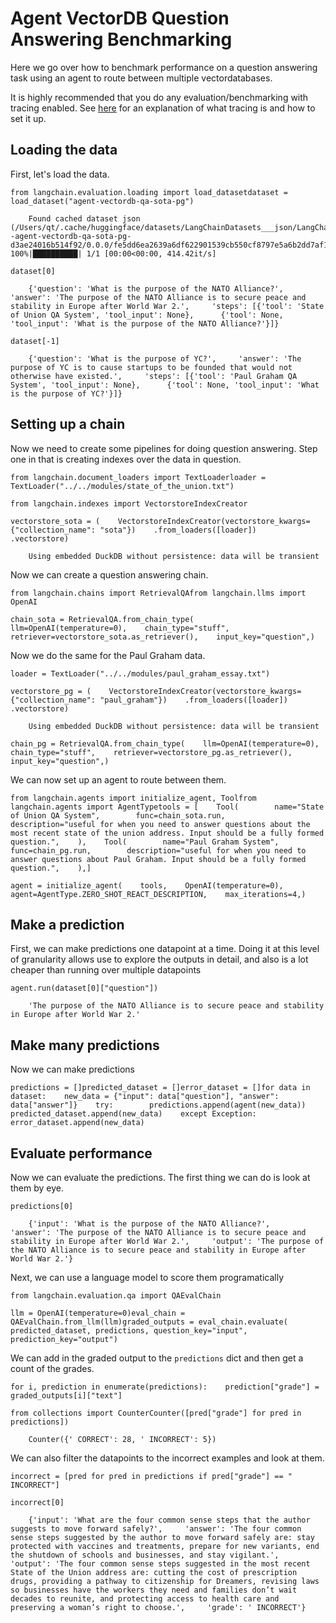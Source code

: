 Agent VectorDB Question Answering Benchmarking
==============================================

Here we go over how to benchmark performance on a question answering task using an agent to route between multiple vectordatabases.

It is highly recommended that you do any evaluation/benchmarking with tracing enabled. See [here](https://python.langchain.com/guides/tracing/) for an explanation of what tracing is and how to set it up.

Loading the data[​](#loading-the-data "Direct link to Loading the data")
------------------------------------------------------------------------

First, let's load the data.

    from langchain.evaluation.loading import load_datasetdataset = load_dataset("agent-vectordb-qa-sota-pg")

        Found cached dataset json (/Users/qt/.cache/huggingface/datasets/LangChainDatasets___json/LangChainDatasets--agent-vectordb-qa-sota-pg-d3ae24016b514f92/0.0.0/fe5dd6ea2639a6df622901539cb550cf8797e5a6b2dd7af1cf934bed8e233e6e)    100%|██████████| 1/1 [00:00<00:00, 414.42it/s]

    dataset[0]

        {'question': 'What is the purpose of the NATO Alliance?',     'answer': 'The purpose of the NATO Alliance is to secure peace and stability in Europe after World War 2.',     'steps': [{'tool': 'State of Union QA System', 'tool_input': None},      {'tool': None, 'tool_input': 'What is the purpose of the NATO Alliance?'}]}

    dataset[-1]

        {'question': 'What is the purpose of YC?',     'answer': 'The purpose of YC is to cause startups to be founded that would not otherwise have existed.',     'steps': [{'tool': 'Paul Graham QA System', 'tool_input': None},      {'tool': None, 'tool_input': 'What is the purpose of YC?'}]}

Setting up a chain[​](#setting-up-a-chain "Direct link to Setting up a chain")
------------------------------------------------------------------------------

Now we need to create some pipelines for doing question answering. Step one in that is creating indexes over the data in question.

    from langchain.document_loaders import TextLoaderloader = TextLoader("../../modules/state_of_the_union.txt")

    from langchain.indexes import VectorstoreIndexCreator

    vectorstore_sota = (    VectorstoreIndexCreator(vectorstore_kwargs={"collection_name": "sota"})    .from_loaders([loader])    .vectorstore)

        Using embedded DuckDB without persistence: data will be transient

Now we can create a question answering chain.

    from langchain.chains import RetrievalQAfrom langchain.llms import OpenAI

    chain_sota = RetrievalQA.from_chain_type(    llm=OpenAI(temperature=0),    chain_type="stuff",    retriever=vectorstore_sota.as_retriever(),    input_key="question",)

Now we do the same for the Paul Graham data.

    loader = TextLoader("../../modules/paul_graham_essay.txt")

    vectorstore_pg = (    VectorstoreIndexCreator(vectorstore_kwargs={"collection_name": "paul_graham"})    .from_loaders([loader])    .vectorstore)

        Using embedded DuckDB without persistence: data will be transient

    chain_pg = RetrievalQA.from_chain_type(    llm=OpenAI(temperature=0),    chain_type="stuff",    retriever=vectorstore_pg.as_retriever(),    input_key="question",)

We can now set up an agent to route between them.

    from langchain.agents import initialize_agent, Toolfrom langchain.agents import AgentTypetools = [    Tool(        name="State of Union QA System",        func=chain_sota.run,        description="useful for when you need to answer questions about the most recent state of the union address. Input should be a fully formed question.",    ),    Tool(        name="Paul Graham System",        func=chain_pg.run,        description="useful for when you need to answer questions about Paul Graham. Input should be a fully formed question.",    ),]

    agent = initialize_agent(    tools,    OpenAI(temperature=0),    agent=AgentType.ZERO_SHOT_REACT_DESCRIPTION,    max_iterations=4,)

Make a prediction[​](#make-a-prediction "Direct link to Make a prediction")
---------------------------------------------------------------------------

First, we can make predictions one datapoint at a time. Doing it at this level of granularity allows use to explore the outputs in detail, and also is a lot cheaper than running over multiple datapoints

    agent.run(dataset[0]["question"])

        'The purpose of the NATO Alliance is to secure peace and stability in Europe after World War 2.'

Make many predictions[​](#make-many-predictions "Direct link to Make many predictions")
---------------------------------------------------------------------------------------

Now we can make predictions

    predictions = []predicted_dataset = []error_dataset = []for data in dataset:    new_data = {"input": data["question"], "answer": data["answer"]}    try:        predictions.append(agent(new_data))        predicted_dataset.append(new_data)    except Exception:        error_dataset.append(new_data)

Evaluate performance[​](#evaluate-performance "Direct link to Evaluate performance")
------------------------------------------------------------------------------------

Now we can evaluate the predictions. The first thing we can do is look at them by eye.

    predictions[0]

        {'input': 'What is the purpose of the NATO Alliance?',     'answer': 'The purpose of the NATO Alliance is to secure peace and stability in Europe after World War 2.',     'output': 'The purpose of the NATO Alliance is to secure peace and stability in Europe after World War 2.'}

Next, we can use a language model to score them programatically

    from langchain.evaluation.qa import QAEvalChain

    llm = OpenAI(temperature=0)eval_chain = QAEvalChain.from_llm(llm)graded_outputs = eval_chain.evaluate(    predicted_dataset, predictions, question_key="input", prediction_key="output")

We can add in the graded output to the `predictions` dict and then get a count of the grades.

    for i, prediction in enumerate(predictions):    prediction["grade"] = graded_outputs[i]["text"]

    from collections import CounterCounter([pred["grade"] for pred in predictions])

        Counter({' CORRECT': 28, ' INCORRECT': 5})

We can also filter the datapoints to the incorrect examples and look at them.

    incorrect = [pred for pred in predictions if pred["grade"] == " INCORRECT"]

    incorrect[0]

        {'input': 'What are the four common sense steps that the author suggests to move forward safely?',     'answer': 'The four common sense steps suggested by the author to move forward safely are: stay protected with vaccines and treatments, prepare for new variants, end the shutdown of schools and businesses, and stay vigilant.',     'output': 'The four common sense steps suggested in the most recent State of the Union address are: cutting the cost of prescription drugs, providing a pathway to citizenship for Dreamers, revising laws so businesses have the workers they need and families don’t wait decades to reunite, and protecting access to health care and preserving a woman’s right to choose.',     'grade': ' INCORRECT'}